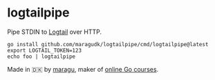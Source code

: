 # logtailpipe

Pipe STDIN to [Logtail](https://betterstack.com/logtail) over HTTP.

```shell
go install github.com/maragudk/logtailpipe/cmd/logtailpipe@latest
export LOGTAIL_TOKEN=123
echo foo | logtailpipe
```

Made in 🇩🇰 by [maragu](https://www.maragu.dk/), maker of [online Go courses](https://www.golang.dk/).
